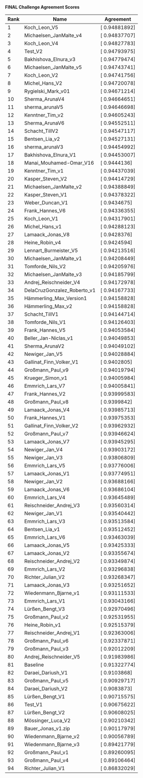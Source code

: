 **FINAL Challenge Agreement Scores**



|Rank|Name|Agreement|
|----|-----|---|
|1|Koch_Leon_V5|[ 0.94881892]|
|2|Michaelsen_JanMalte_v4|[ 0.94837707]|
|3|Koch_Leon_V4|[ 0.94827783]|
|4|Test_V2|[ 0.94793975]|
|5|Bakhishova_Elnura_v3|[ 0.94779474]|
|6|Michaelsen_JanMalte_v5|[ 0.94743741]|
|7|Koch_Leon_V2|[ 0.94741756]|
|8|Michel_Hans_V2|[ 0.94720078]|
|9|Rygielski_Mark_v01|[ 0.94671214]|
|10|Sherma_ArunaV4|[ 0.94664651]|
|11|sherma_arunaV5|[ 0.94646698]|
|12|Kenntner_Tim_v2|[ 0.94605243]|
|13|Sherma_ArunaV6|[ 0.94552511]|
|14|Schacht_TillV2|[ 0.94547117]|
|15|Bentsen_Lia_v2|[ 0.94527131]|
|16|sherma_arunaV3|[ 0.94454992]|
|17|Bakhishova_Elnura_V1|[ 0.94453007]|
|18|Manai_Mouhamed-Omar_V16|[ 0.9444136]|
|19|Kenntner_Tim_v1|[ 0.94437039]|
|20|Kasper_Steven_V2|[ 0.94414729]|
|21|Michaelsen_JanMalte_v2|[ 0.94388849]|
|22|Kasper_Steven_V1|[ 0.94378322]|
|23|Weber_Duncan_V1|[ 0.9434675]|
|24|Frank_Hannes_V6|[ 0.94336355]|
|25|Koch_Leon_V1|[ 0.94317901]|
|26|Michel_Hans_v1|[ 0.94288123]|
|27|Lamaack_Jonas_V8|[ 0.9428376]|
|28|Heine_Robin_v4|[ 0.9424594]|
|29|Lennart_Burmeister_V5|[ 0.94213516]|
|30|Michaelsen_JanMalte_v1|[ 0.94208449]|
|31|Tomforde_Nils_V2|[ 0.94205976]|
|32|Michaelsen_JanMalte_v3|[ 0.94185799]|
|33|Andrej_Reischneider_V4|[ 0.94172978]|
|34|DelaCruzGonzalez_Roberto_v1|[ 0.94167733]|
|35|Hämmerling_Max_Version1|[ 0.94158828]|
|36|Hämmerling_Max_v2|[ 0.94158828]|
|37|Schacht_TillV1|[ 0.94144714]|
|38|Tomforde_Nils_V1|[ 0.94126403]|
|39|Frank_Hannes_V5|[ 0.94053584]|
|40|Beller_Jan-Niclas_v1|[ 0.94049853]|
|41|Sherma_ArunaV2|[ 0.94049102]|
|42|Newiger_Jan_V5|[ 0.94028884]|
|43|Gallinat_Finn_Volker_V1|[ 0.9402805]|
|44|Großmann_Paul_v9|[ 0.94019794]|
|45|Krueger_Simon_v1|[ 0.94005984]|
|46|Emmrich_Lars_V7|[ 0.94005841]|
|47|Frank_Hannes_V2|[ 0.93999583]|
|48|Großmann_Paul_v8|[ 0.9399842]|
|49|Lamaack_Jonas_V4|[ 0.93985713]|
|50|Frank_Hannes_V1|[ 0.93975353]|
|51|Gallinat_Finn_Volker_V2|[ 0.93962932]|
|52|Großmann_Paul_v7|[ 0.93946624]|
|53|Lamaack_Jonas_V7|[ 0.93945295]|
|54|Newiger_Jan_V4|[ 0.93903172]|
|55|Newiger_Jan_V3|[ 0.93806809]|
|56|Emmrich_Lars_V5|[ 0.93776006]|
|57|Lamaack_Jonas_V1|[ 0.93774951]|
|58|Newiger_Jan_V2|[ 0.93688166]|
|59|Lamaack_Jonas_V6|[ 0.93686104]|
|60|Emmrich_Lars_V4|[ 0.93645489]|
|61|Reischneider_Andrej_V3|[ 0.93560314]|
|62|Newiger_Jan_V1|[ 0.93540442]|
|63|Emmrich_Lars_V3|[ 0.93513584]|
|64|Bentsen_Lia_v1|[ 0.93512452]|
|65|Emmrich_Lars_V6|[ 0.93463039]|
|66|Lamaack_Jonas_V5|[ 0.93425333]|
|67|Lamaack_Jonas_V2|[ 0.93355674]|
|68|Reischneider_Andrej_V2|[ 0.93349874]|
|69|Emmrich_Lars_V2|[ 0.93296838]|
|70|Richter_Julian_V2|[ 0.93268347]|
|71|Lamaack_Jonas_V3|[ 0.93251652]|
|72|Wiedenmann_Bjarne_v1|[ 0.93111533]|
|73|Emmrich_Lars_V1|[ 0.93043166]|
|74|Lürßen_Bengt_V3|[ 0.92970496]|
|75|Großmann_Paul_v2|[ 0.92531955]|
|76|Heine_Robin_v1|[ 0.92515379]|
|77|Reischneider_Andrej_V1|[ 0.92363006]|
|78|Großmann_Paul_v6|[ 0.92337871]|
|79|Großmann_Paul_v3|[ 0.92012209]|
|80|Andrej_Reischneider_V5|[ 0.91983986]|
|81|Baseline|[ 0.91322774]|
|82|Daraei_Dariush_V1|[ 0.9103868]|
|83|Großmann_Paul_v5|[ 0.90929717]|
|84|Daraei_Dariush_V2|[ 0.9083873]|
|85|Lürßen_Bengt_V1|[ 0.90715575]|
|86|Test_V1|[ 0.90675622]|
|87|Lürßen_Bengt_V2|[ 0.90608025]|
|88|Mössinger_Luca_V2|[ 0.90210342]|
|89|Bauer_Jonas_v1.zip|[ 0.90117979]|
|90|Wiedenmann_Bjarne_v2|[ 0.90056789]|
|91|Wiedenmann_Bjarne_v3|[ 0.89421779]|
|92|Großmann_Paul_v1|[ 0.89260095]|
|93|Großmann_Paul_v4|[ 0.89106464]|
|94|Richter_Julian_V1|[ 0.86832029]|

